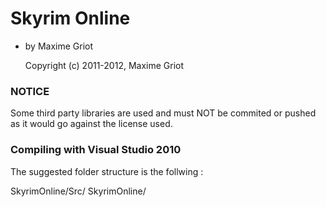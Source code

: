 # Skyrim Online
* by Maxime Griot

	Copyright (c) 2011-2012, Maxime Griot

### NOTICE

Some third party libraries are used and must NOT be commited or pushed as it would go against the license used.


### Compiling with Visual Studio 2010

The suggested folder structure is the follwing :

SkyrimOnline/Src/<clone here>
SkyrimOnline/